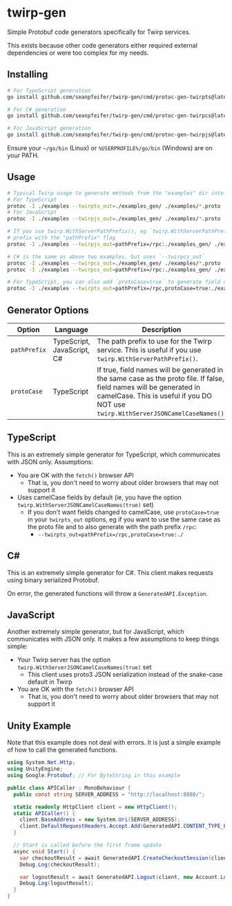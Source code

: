 # twirp-gen

Simple Protobuf code generators specifically for Twirp services.

This exists because other code generators either required external dependencies or were too complex for my needs.

## Installing

```sh
# For TypeScript generation
go install github.com/seanpfeifer/twirp-gen/cmd/protoc-gen-twirpts@latest

# For C# generation
go install github.com/seanpfeifer/twirp-gen/cmd/protoc-gen-twirpcs@latest

# For JavaScript generation
go install github.com/seanpfeifer/twirp-gen/cmd/protoc-gen-twirpjs@latest
```

Ensure your `~/go/bin` (Linux) or `%USERPROFILE%/go/bin` (Windows) are on your PATH.

## Usage

```sh
# Typical Twirp usage to generate methods from the "examples" dir into "./examples_gen/generated.js"
# For TypeScript
protoc -I ./examples --twirpts_out=./examples_gen/ ./examples/*.proto
# For JavaScript
protoc -I ./examples --twirpjs_out=./examples_gen/ ./examples/*.proto

# If you use twirp.WithServerPathPrefix(), eg `twirp.WithServerPathPrefix("/rpc")`, you can specify the
# prefix with the "pathPrefix" flag
protoc -I ./examples --twirpjs_out=pathPrefix=/rpc:./examples_gen/ ./examples/*.proto

# C# is the same as above two examples, but uses `--twirpcs_out`
protoc -I ./examples --twirpcs_out=./examples_gen/ ./examples/*.proto
protoc -I ./examples --twirpcs_out=pathPrefix=/rpc:./examples_gen/ ./examples/*.proto

# For TypeScript, you can also add `protoCase=true` to generate field names in the same case as the proto file
protoc -I ./examples --twirpts_out=pathPrefix=/rpc,protoCase=true:./examples_gen/ ./examples/*.proto
```

## Generator Options

Option | Language | Description
-------|----------|------------
`pathPrefix` | TypeScript, JavaScript, C# | The path prefix to use for the Twirp service. This is useful if you use `twirp.WithServerPathPrefix()`.
`protoCase` | TypeScript | If true, field names will be generated in the same case as the proto file. If false, field names will be generated in camelCase. This is useful if you DO NOT use `twirp.WithServerJSONCamelCaseNames()`.

## TypeScript

This is an extremely simple generator for TypeScript, which communicates with JSON only. Assumptions:

* You are OK with the `fetch()` browser API
  * That is, you don't need to worry about older browsers that may not support it
* Uses camelCase fields by default (ie, you have the option `twirp.WithServerJSONCamelCaseNames(true)` set)
  * If you don't want fields changed to camelCase, use `protoCase=true` in your `twirpts_out` options, eg if you want to use the same case as the proto file  and to also generate with the path prefix `/rpc`:
    * `--twirpts_out=pathPrefix=/rpc,protoCase=true:./`

## C#

This is an extremely simple generator for C#. This client makes requests using binary serialized Protobuf.

On error, the generated functions will throw a `GeneratedAPI.Exception`.

## JavaScript

Another extremely simple generator, but for JavaScript, which communicates with JSON only. It makes a few assumptions to keep things simple:

* Your Twirp server has the option `twirp.WithServerJSONCamelCaseNames(true)` set
  * This client uses proto3 JSON serialization instead of the snake-case default in Twirp
* You are OK with the `fetch()` browser API
  * That is, you don't need to worry about older browsers that may not support it

## Unity Example

Note that this example does not deal with errors. It is just a simple example of how to call the generated functions.

```cs
using System.Net.Http;
using UnityEngine;
using Google.Protobuf; // For ByteString in this example

public class APICaller : MonoBehaviour {
  public const string SERVER_ADDRESS = "http://localhost:8080/";

  static readonly HttpClient client = new HttpClient();
  static APICaller() {
    client.BaseAddress = new System.Uri(SERVER_ADDRESS);
    client.DefaultRequestHeaders.Accept.Add(GeneratedAPI.CONTENT_TYPE_PROTOBUF);
  }

  // Start is called before the first frame update
  async void Start() {
    var checkoutResult = await GeneratedAPI.CreateCheckoutSession(client, new Shop.CheckoutRequest { ItemId = "item_cool_stuff" });
    Debug.Log(checkoutResult);

    var logoutResult = await GeneratedAPI.Logout(client, new Account.LogoutRequest { AccountId = 42, Token = ByteString.CopyFrom(new byte[]{1,2,3,4,5}) });
    Debug.Log(logoutResult);
  }
}
```
